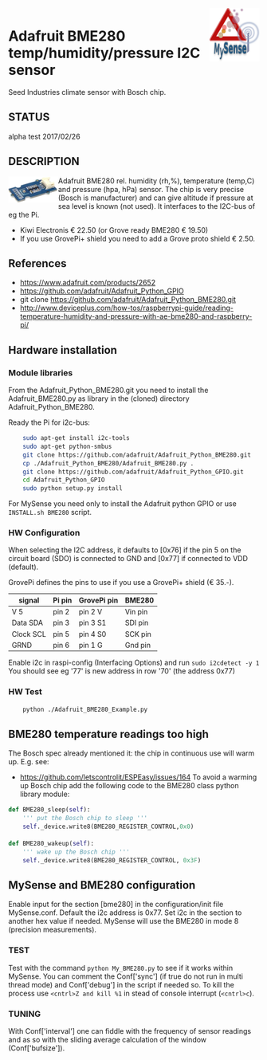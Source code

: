 <img src="images/MySense-logo.png" align=right width=100>

# Adafruit BME280 temp/humidity/pressure I2C sensor
Seed Industries climate sensor with Bosch chip.

## STATUS
alpha test 2017/02/26

## DESCRIPTION
Adafruit BME280
<img src="images/BME280.png" align=left width=100>
rel. humidity (rh,%), temperature (temp,C) and pressure (hpa, hPa) sensor.
The chip is very precise (Bosch is manufacturer) and can give altitude if pressure at sea level is known (not used). It interfaces to the I2C-bus of eg the Pi.

* Kiwi Electronis € 22.50 (or Grove ready BME280 € 19.50)
* If you use GrovePi+ shield you need to add a Grove proto shield € 2.50.

## References
* https://www.adafruit.com/products/2652
* https://github.com/adafruit/Adafruit_Python_GPIO
* git clone https://github.com/adafruit/Adafruit_Python_BME280.git
* http://www.deviceplus.com/how-tos/raspberrypi-guide/reading-temperature-humidity-and-pressure-with-ae-bme280-and-raspberry-pi/

## Hardware installation

### Module libraries
From the Adafruit_Python_BME280.git you need to install the Adafruit_BME280.py as library in the (cloned) directory Adafruit_Python_BME280.

Ready the Pi for i2c-bus:
```bash
    sudo apt-get install i2c-tools
    sudo apt-get python-smbus
    git clone https://github.com/adafruit/Adafruit_Python_BME280.git
    cp ./Adafruit_Python_BME280/Adafruit_BME280.py .
    git clone https://github.com/adafruit/Adafruit_Python_GPIO.git
    cd Adafruit_Python_GPIO
    sudo python setup.py install
```
For MySense you need only to install the Adafruit python GPIO or use `INSTALL.sh BME280` script.

### HW Configuration
When selecting the I2C address, it defaults to [0x76] if the pin 5 on the circuit board (SDO) is connected to GND and [0x77] if connected to VDD (default).

GrovePi defines the pins to use if you use a GrovePi+ shield (€ 35.-).

signal   |Pi pin|GrovePi pin|BME280
---------|------|-----------|-------
V 5      |pin 2 |pin 2 V    |Vin pin
Data SDA |pin 3 |pin 3 S1   |SDI pin
Clock SCL|pin 5 |pin 4 S0   |SCK pin
GRND     |pin 6 |pin 1 G    |Gnd pin

Enable i2c in raspi-config (Interfacing Options) and run `sudo i2cdetect -y 1`
You should see eg '77' is new address in row '70' (the address 0x77)

### HW Test
```bash
    python ./Adafruit_BME280_Example.py
```

## BME280 temperature readings too high
The Bosch spec already mentioned it: the chip in continuous use will warm up. E.g. see:
* https://github.com/letscontrolit/ESPEasy/issues/164
To avoid a warming up Bosch chip add the following code to the BME280 class python library module:
```python
def BME280_sleep(self):
    ''' put the Bosch chip to sleep '''
    self._device.write8(BME280_REGISTER_CONTROL,0x0)

def BME280_wakeup(self):
    ''' wake up the Bosch chip '''
    self._device.write8(BME280_REGISTER_CONTROL, 0x3F)
```

## MySense and BME280 configuration
Enable input for the section [bme280] in the configuration/init file MySense.conf.
Default the i2c address is 0x77. Set i2c in the section to another hex value if needed.
MySense will use the BME280 in mode 8 (precision measurements).

### TEST
Test with the command `python My_BME280.py` to see if it works within MySense. You can comment the Conf['sync'] (if true do not run in multi thread mode) and Conf['debug'] in the script if needed so. To kill the process use `<cntrl>Z and kill %1` in stead of console interrupt (`<cntrl>c`).

### TUNING
With Conf['interval'] one can fiddle with the frequency of sensor readings and as so with the sliding average calculation of the window (Conf['bufsize']).
